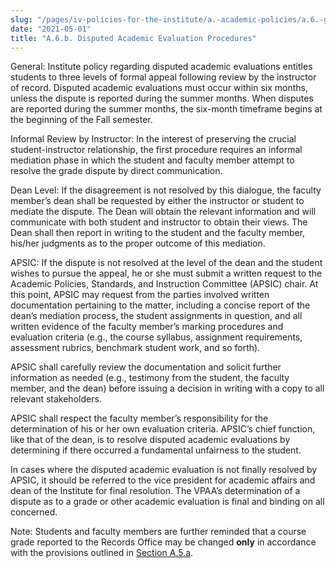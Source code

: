 ```yaml
---
slug: "/pages/iv-policies-for-the-institute/a.-academic-policies/a.6.-grades-credits-and-academic-policies/a.6.b.-disputed-academic-evaluation-procedures"
date: "2021-05-01"
title: "A.6.b. Disputed Academic Evaluation Procedures"
---
```


General: Institute policy regarding disputed academic evaluations entitles students to three levels of formal appeal following review by the instructor of record. Disputed academic evaluations must occur within six months, unless the dispute is reported during the summer months. When disputes are reported during the summer months, the six-month timeframe begins at the beginning of the Fall semester.

Informal Review by Instructor: In the interest of preserving the crucial student-instructor relationship, the first procedure requires an informal mediation phase in which the student and faculty member attempt to resolve the grade dispute by direct communication.

Dean Level: If the disagreement is not resolved by this dialogue, the faculty member’s dean shall be requested by either the instructor or student to mediate the dispute. The Dean will obtain the relevant information and will communicate with both student and instructor to obtain their views. The Dean shall then report in writing to the student and the faculty member, his/her judgments as to the proper outcome of this mediation.

APSIC: If the dispute is not resolved at the level of the dean and the student wishes to pursue the appeal, he or she must submit a written request to the Academic Policies, Standards, and Instruction Committee (APSIC) chair. At this point, APSIC may request from the parties involved written documentation pertaining to the matter, including a concise report of the dean’s mediation process, the student assignments in question, and all written evidence of the faculty member’s marking procedures and evaluation criteria (e.g., the course syllabus, assignment requirements, assessment rubrics, benchmark student work, and so forth).

APSIC shall carefully review the documentation and solicit further information as needed (e.g., testimony from the student, the faculty member, and the dean) before issuing a decision in writing with a copy to all relevant stakeholders.

APSIC shall respect the faculty member’s responsibility for the determination of his or her own evaluation criteria. APSIC’s chief function, like that of the dean, is to resolve disputed academic evaluations by determining if there occurred a fundamental unfairness to the student.

In cases where the disputed academic evaluation is not finally resolved by APSIC, it should be referred to the vice president for academic affairs and dean of the Institute for final resolution. The VPAA’s determination of a dispute as to a grade or other academic evaluation is final and binding on all concerned.

Note: Students and faculty members are further reminded that a course grade reported to the Records Office may be changed **only** in accordance with the provisions outlined in [Section A.5.a](http://www.middlebury.edu/pages/iv-policies-for-the-institute/a.-academic-policies/a.5.-instruction/a.5.a.-assessment-and-grading).
